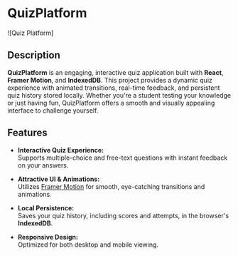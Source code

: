 # QuizPlatform

![Quiz Platform]

## Description

**QuizPlatform** is an engaging, interactive quiz application built with **React**, **Framer Motion**, and **IndexedDB**. This project provides a dynamic quiz experience with animated transitions, real-time feedback, and persistent quiz history stored locally. Whether you're a student testing your knowledge or just having fun, QuizPlatform offers a smooth and visually appealing interface to challenge yourself.

## Features

- **Interactive Quiz Experience:**  
  Supports multiple-choice and free-text questions with instant feedback on your answers.

- **Attractive UI & Animations:**  
  Utilizes [Framer Motion](https://www.framer.com/motion/) for smooth, eye-catching transitions and animations.

- **Local Persistence:**  
  Saves your quiz history, including scores and attempts, in the browser's **IndexedDB**.

- **Responsive Design:**  
  Optimized for both desktop and mobile viewing.

